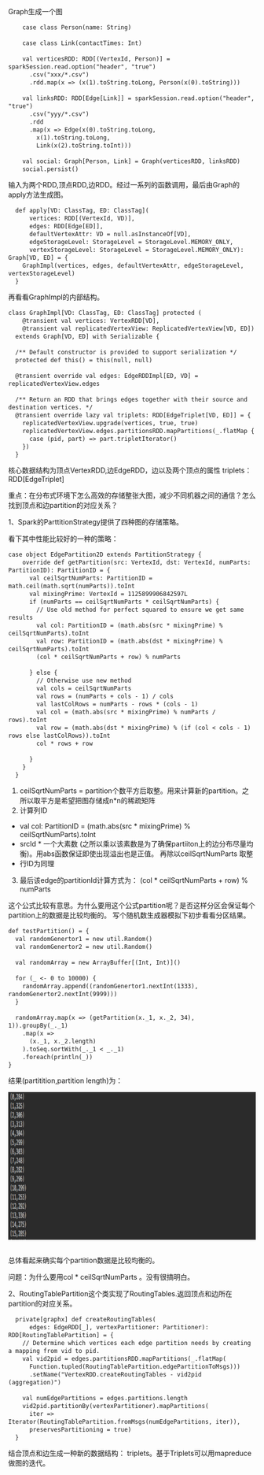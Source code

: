 Graph生成一个图

```
    case class Person(name: String)

    case class Link(contactTimes: Int)

    val verticesRDD: RDD[(VertexId, Person)] = sparkSession.read.option("header", "true")
      .csv("xxx/*.csv")
      .rdd.map(x => (x(1).toString.toLong, Person(x(0).toString)))

    val linksRDD: RDD[Edge[Link]] = sparkSession.read.option("header", "true")
      .csv("yyy/*.csv")
      .rdd
      .map(x => Edge(x(0).toString.toLong,
        x(1).toString.toLong,
        Link(x(2).toString.toInt)))

    val social: Graph[Person, Link] = Graph(verticesRDD, linksRDD)
    social.persist()
 ```
输入为两个RDD,顶点RDD,边RDD。经过一系列的函数调用，最后由Graph的apply方法生成图。

```
  def apply[VD: ClassTag, ED: ClassTag](
      vertices: RDD[(VertexId, VD)],
      edges: RDD[Edge[ED]],
      defaultVertexAttr: VD = null.asInstanceOf[VD],
      edgeStorageLevel: StorageLevel = StorageLevel.MEMORY_ONLY,
      vertexStorageLevel: StorageLevel = StorageLevel.MEMORY_ONLY): Graph[VD, ED] = {
    GraphImpl(vertices, edges, defaultVertexAttr, edgeStorageLevel, vertexStorageLevel)
  }
```


再看看GraphImpl的内部结构。
```
class GraphImpl[VD: ClassTag, ED: ClassTag] protected (
    @transient val vertices: VertexRDD[VD],
    @transient val replicatedVertexView: ReplicatedVertexView[VD, ED])
  extends Graph[VD, ED] with Serializable {

  /** Default constructor is provided to support serialization */
  protected def this() = this(null, null)

  @transient override val edges: EdgeRDDImpl[ED, VD] = replicatedVertexView.edges

  /** Return an RDD that brings edges together with their source and destination vertices. */
  @transient override lazy val triplets: RDD[EdgeTriplet[VD, ED]] = {
    replicatedVertexView.upgrade(vertices, true, true)
    replicatedVertexView.edges.partitionsRDD.mapPartitions(_.flatMap {
      case (pid, part) => part.tripletIterator()
    })
  }
```

核心数据结构为顶点VertexRDD,边EdgeRDD，边以及两个顶点的属性 triplets：RDD[EdgeTriplet]


重点：在分布式环境下怎么高效的存储整张大图，减少不同机器之间的通信？怎么找到顶点和边partition的对应关系？

1、Spark的ParttitionStrategy提供了四种图的存储策略。

看下其中性能比较好的一种的策略：

```
case object EdgePartition2D extends PartitionStrategy {
    override def getPartition(src: VertexId, dst: VertexId, numParts: PartitionID): PartitionID = {
      val ceilSqrtNumParts: PartitionID = math.ceil(math.sqrt(numParts)).toInt
      val mixingPrime: VertexId = 1125899906842597L
      if (numParts == ceilSqrtNumParts * ceilSqrtNumParts) {
        // Use old method for perfect squared to ensure we get same results
        val col: PartitionID = (math.abs(src * mixingPrime) % ceilSqrtNumParts).toInt
        val row: PartitionID = (math.abs(dst * mixingPrime) % ceilSqrtNumParts).toInt
        (col * ceilSqrtNumParts + row) % numParts

      } else {
        // Otherwise use new method
        val cols = ceilSqrtNumParts
        val rows = (numParts + cols - 1) / cols
        val lastColRows = numParts - rows * (cols - 1)
        val col = (math.abs(src * mixingPrime) % numParts / rows).toInt
        val row = (math.abs(dst * mixingPrime) % (if (col < cols - 1) rows else lastColRows)).toInt
        col * rows + row

      }
    }
  }
```

1. ceilSqrtNumParts = partition个数平方后取整。用来计算新的partition。之所以取平方是希望把图存储成n*n的稀疏矩阵
2. 计算列ID
- val col: PartitionID = (math.abs(src * mixingPrime) % ceilSqrtNumParts).toInt
- srcId * 一个大素数 (之所以乘以该素数是为了确保partiiton上的边分布尽量均衡)。用abs函数保证即使出现溢出也是正值。 再除以ceilSqrtNumParts 取整
- 行ID为同理
3. 最后该edge的partitionId计算方式为：
(col * ceilSqrtNumParts + row) % numParts

这个公式比较有意思。为什么要用这个公式partition呢？是否这样分区会保证每个partition上的数据是比较均衡的。
写个随机数生成器模拟下初步看看分区结果。

```
def testPartition() = {
  val randomGenertor1 = new util.Random()
  val randomGenertor2 = new util.Random()

  val randomArray = new ArrayBuffer[(Int, Int)]()

  for (_ <- 0 to 10000) {
    randomArray.append((randomGenertor1.nextInt(1333), randomGenertor2.nextInt(9999)))
  }

  randomArray.map(x => (getPartition(x._1, x._2, 34), 1)).groupBy(_._1)
    .map(x =>
      (x._1, x._2.length)
    ).toSeq.sortWith(_._1 < _._1)
    .foreach(println(_))
}
```

结果(partitition,partition length)为：
 <div  align="center"><img src="imgs/TestPartitionResult.png" width = "650" height = "300" alt="1.4" align="center" /></div><br>


总体看起来确实每个partition数据是比较均衡的。


问题：为什么要用col * ceilSqrtNumParts 。没有很搞明白。

2、RoutingTablePartition这个类实现了RoutingTables.返回顶点和边所在partition的对应关系。

```
  private[graphx] def createRoutingTables(
      edges: EdgeRDD[_], vertexPartitioner: Partitioner): RDD[RoutingTablePartition] = {
    // Determine which vertices each edge partition needs by creating a mapping from vid to pid.
    val vid2pid = edges.partitionsRDD.mapPartitions(_.flatMap(
      Function.tupled(RoutingTablePartition.edgePartitionToMsgs)))
      .setName("VertexRDD.createRoutingTables - vid2pid (aggregation)")

    val numEdgePartitions = edges.partitions.length
    vid2pid.partitionBy(vertexPartitioner).mapPartitions(
      iter => Iterator(RoutingTablePartition.fromMsgs(numEdgePartitions, iter)),
      preservesPartitioning = true)
  }
```

结合顶点和边生成一种新的数据结构： triplets。基于Triplets可以用mapreduce做图的迭代。